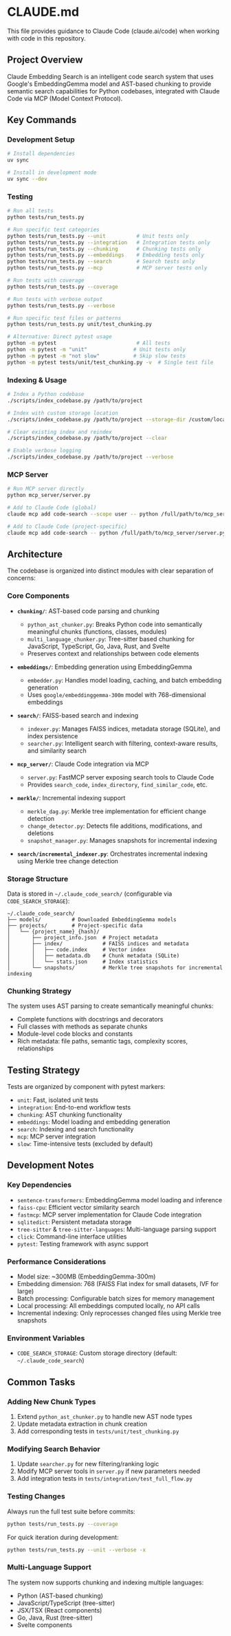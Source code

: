 # CLAUDE.md

This file provides guidance to Claude Code (claude.ai/code) when working with code in this repository.

## Project Overview

Claude Embedding Search is an intelligent code search system that uses Google's EmbeddingGemma model and AST-based chunking to provide semantic search capabilities for Python codebases, integrated with Claude Code via MCP (Model Context Protocol).

## Key Commands

### Development Setup
```bash
# Install dependencies
uv sync

# Install in development mode
uv sync --dev
```

### Testing
```bash
# Run all tests
python tests/run_tests.py

# Run specific test categories
python tests/run_tests.py --unit          # Unit tests only
python tests/run_tests.py --integration   # Integration tests only
python tests/run_tests.py --chunking      # Chunking tests only
python tests/run_tests.py --embeddings    # Embedding tests only
python tests/run_tests.py --search        # Search tests only
python tests/run_tests.py --mcp           # MCP server tests only

# Run tests with coverage
python tests/run_tests.py --coverage

# Run tests with verbose output
python tests/run_tests.py --verbose

# Run specific test files or patterns
python tests/run_tests.py unit/test_chunking.py

# Alternative: Direct pytest usage
python -m pytest                          # All tests
python -m pytest -m "unit"               # Unit tests only
python -m pytest -m "not slow"           # Skip slow tests
python -m pytest tests/unit/test_chunking.py -v  # Single test file
```

### Indexing & Usage
```bash
# Index a Python codebase
./scripts/index_codebase.py /path/to/project

# Index with custom storage location
./scripts/index_codebase.py /path/to/project --storage-dir /custom/location

# Clear existing index and reindex
./scripts/index_codebase.py /path/to/project --clear

# Enable verbose logging
./scripts/index_codebase.py /path/to/project --verbose
```

### MCP Server
```bash
# Run MCP server directly
python mcp_server/server.py

# Add to Claude Code (global)
claude mcp add code-search --scope user -- python /full/path/to/mcp_server/server.py

# Add to Claude Code (project-specific)  
claude mcp add code-search -- python /full/path/to/mcp_server/server.py
```

## Architecture

The codebase is organized into distinct modules with clear separation of concerns:

### Core Components

- **`chunking/`**: AST-based code parsing and chunking
  - `python_ast_chunker.py`: Breaks Python code into semantically meaningful chunks (functions, classes, modules)
  - `multi_language_chunker.py`: Tree-sitter based chunking for JavaScript, TypeScript, Go, Java, Rust, and Svelte
  - Preserves context and relationships between code elements
  
- **`embeddings/`**: Embedding generation using EmbeddingGemma
  - `embedder.py`: Handles model loading, caching, and batch embedding generation
  - Uses `google/embeddinggemma-300m` model with 768-dimensional embeddings
  
- **`search/`**: FAISS-based search and indexing
  - `indexer.py`: Manages FAISS indices, metadata storage (SQLite), and index persistence
  - `searcher.py`: Intelligent search with filtering, context-aware results, and similarity search
  
- **`mcp_server/`**: Claude Code integration via MCP
  - `server.py`: FastMCP server exposing search tools to Claude Code
  - Provides `search_code`, `index_directory`, `find_similar_code`, etc.

- **`merkle/`**: Incremental indexing support
  - `merkle_dag.py`: Merkle tree implementation for efficient change detection
  - `change_detector.py`: Detects file additions, modifications, and deletions
  - `snapshot_manager.py`: Manages snapshots for incremental indexing
  
- **`search/incremental_indexer.py`**: Orchestrates incremental indexing using Merkle tree change detection

### Storage Structure

Data is stored in `~/.claude_code_search/` (configurable via `CODE_SEARCH_STORAGE`):
```
~/.claude_code_search/
├── models/          # Downloaded EmbeddingGemma models
├── projects/        # Project-specific data
│   └── {project_name}_{hash}/
│       ├── project_info.json  # Project metadata
│       ├── index/             # FAISS indices and metadata
│       │   ├── code.index     # Vector index
│       │   ├── metadata.db    # Chunk metadata (SQLite)
│       │   └── stats.json     # Index statistics  
│       └── snapshots/         # Merkle tree snapshots for incremental indexing
```

### Chunking Strategy

The system uses AST parsing to create semantically meaningful chunks:
- Complete functions with docstrings and decorators
- Full classes with methods as separate chunks
- Module-level code blocks and constants  
- Rich metadata: file paths, semantic tags, complexity scores, relationships

## Testing Strategy

Tests are organized by component with pytest markers:
- `unit`: Fast, isolated unit tests
- `integration`: End-to-end workflow tests
- `chunking`: AST chunking functionality
- `embeddings`: Model loading and embedding generation
- `search`: Indexing and search functionality
- `mcp`: MCP server integration
- `slow`: Time-intensive tests (excluded by default)

## Development Notes

### Key Dependencies
- `sentence-transformers`: EmbeddingGemma model loading and inference
- `faiss-cpu`: Efficient vector similarity search
- `fastmcp`: MCP server implementation for Claude Code integration
- `sqlitedict`: Persistent metadata storage
- `tree-sitter` & `tree-sitter-languages`: Multi-language parsing support
- `click`: Command-line interface utilities
- `pytest`: Testing framework with async support

### Performance Considerations
- Model size: ~300MB (EmbeddingGemma-300m)
- Embedding dimension: 768 (FAISS Flat index for small datasets, IVF for large)
- Batch processing: Configurable batch sizes for memory management
- Local processing: All embeddings computed locally, no API calls
- Incremental indexing: Only reprocesses changed files using Merkle tree snapshots

### Environment Variables
- `CODE_SEARCH_STORAGE`: Custom storage directory (default: `~/.claude_code_search`)

## Common Tasks

### Adding New Chunk Types
1. Extend `python_ast_chunker.py` to handle new AST node types
2. Update metadata extraction in chunk creation
3. Add corresponding tests in `tests/unit/test_chunking.py`

### Modifying Search Behavior  
1. Update `searcher.py` for new filtering/ranking logic
2. Modify MCP server tools in `server.py` if new parameters needed
3. Add integration tests in `tests/integration/test_full_flow.py`

### Testing Changes
Always run the full test suite before commits:
```bash
python tests/run_tests.py --coverage
```

For quick iteration during development:
```bash  
python tests/run_tests.py --unit --verbose -x
```

### Multi-Language Support
The system now supports chunking and indexing multiple languages:
- Python (AST-based chunking)
- JavaScript/TypeScript (tree-sitter)
- JSX/TSX (React components)
- Go, Java, Rust (tree-sitter)
- Svelte components
